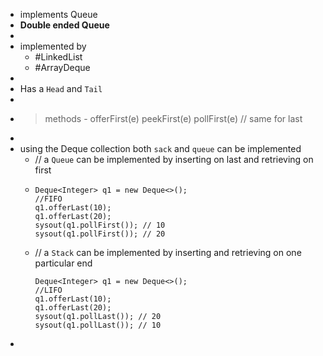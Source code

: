 - implements Queue
- __Double ended Queue__
-
- implemented by
	- #LinkedList
	- #ArrayDeque
-
- Has a `Head` and `Tail`
-
- > methods - 
  offerFirst(e)
  peekFirst(e)
  pollFirst(e)
  // same for last
-
- using the Deque collection both `sack` and `queue` can be implemented
	- // a `Queue` can be implemented by inserting on last and retrieving on first
	- ```
	  Deque<Integer> q1 = new Deque<>();
	  //FIFO
	  q1.offerLast(10);
	  q1.offerLast(20);
	  sysout(q1.pollFirst()); // 10
	  sysout(q1.pollFirst()); // 20
	  
	  ```
	- // a `Stack` can be implemented by inserting and retrieving on one particular end
	  ```
	  Deque<Integer> q1 = new Deque<>();
	  //LIFO
	  q1.offerLast(10);
	  q1.offerLast(20);
	  sysout(q1.pollLast()); // 20
	  sysout(q1.pollLast()); // 10
	  ```
-